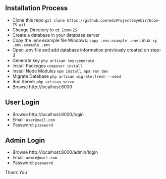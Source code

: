## Installation Process

- Clone this repo `git clone https://github.com/eduProjectsByAbir/Ecom-ZS.git`
- Change Directory to `cd Ecom-ZS`
- Create a database in your database server
- Copy the .env.example file Windows: `copy .env.example .env` Linux: `cp .env.example .env`
- Open .env file and add database information previously created on step-3
- Generate key `php artisan key:generate`
- Install Packeges `composer install`
- Install Node Modules `npm install`, `npm run dev`
- Migrate Database `php artisan migrate:fresh --seed`
- Run Server `php artisan serve`
- Browse http://localhost:8000

## User Login
- Browse http://localhost:8000/login
- Email: `user@mail.com`
- Password: `password`

## Admin Login
- Browse http://localhost:8000/admin/login
- Email: `admin@mail.com`
- Password: `password`

Thank You